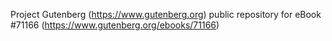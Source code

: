 Project Gutenberg (https://www.gutenberg.org) public repository for
eBook #71166 (https://www.gutenberg.org/ebooks/71166)
